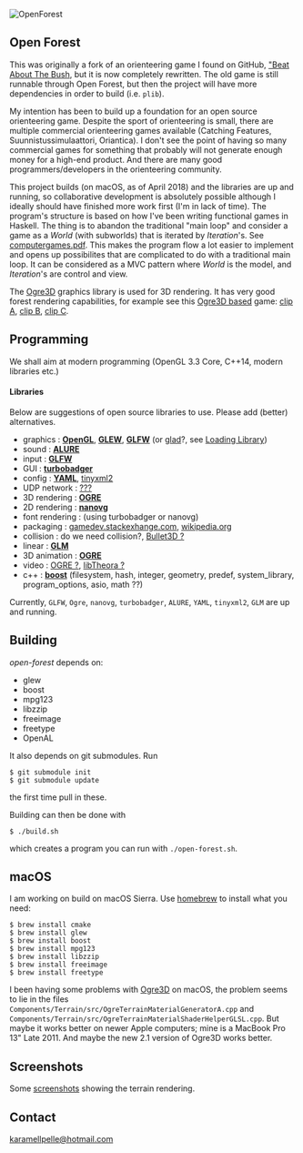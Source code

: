 ![](https://raw.githubusercontent.com/karamellpelle/open-forest/master/data/static/batb/openforest-512x256.png "OpenForest")

Open Forest
--------------------

This was originally a fork of an orienteering game I found on GitHub, ["Beat About The Bush]( 
https://github.com/jarvinet/orienteering-game), but it is now completely rewritten.
The old game is still runnable through Open Forest, but then the project will have more dependencies in order to build (i.e. `plib`).

My intention has been to build up a foundation for an open source orienteering game. Despite the sport of orienteering is small, there are multiple commercial orienteering games available (Catching Features, Suunnistussimulaattori, Oriantica). I don't see the point of having so many commercial games for something that probably will not generate enough money for a high-end product. And there are many good programmers/developers in the orienteering community.

This project builds (on macOS, as of April 2018) and the libraries are up and running, so collaborative development is absolutely possible although I ideally should have finished more work first (I'm in lack of time). The program's structure is based on how I've been writing functional games in Haskell. The thing is to abandon the traditional "main loop" and consider a game as a _World_ (with subworlds) that is iterated by _Iteration_'s. See [computergames.pdf](https://github.com/karamellpelle/grid/blob/master/computergames.pdf). This makes the program flow a lot easier to implement and opens up possibilites that are complicated to do with a traditional main loop. It can be considered as a MVC pattern where _World_ is the model, and _Iteration_'s are control and view.

The [Ogre3D](https://www.ogre3d.org/) graphics library is used for 3D rendering. It has very good forest rendering capabilities, for example see this [Ogre3D based](https://forums.ogre3d.org/viewtopic.php?f=11&t=35922) game: [clip A](https://youtu.be/4QIHzn1PrxY?t=12m20s), [clip B](https://youtu.be/PWSg4olxaYE?t=5m9s), [clip C](https://youtu.be/CXr82Gtbk1Y?t=1m57s).


Programming
--------------------

We shall aim at modern programming (OpenGL 3.3 Core, C++14, modern libraries etc.)

#### Libraries

Below are suggestions of open source libraries to use. Please add (better) alternatives.

  * graphics          : [**OpenGL**](https://www.opengl.org/wiki/), [**GLEW**](http://glew.sourceforge.net), [**GLFW**](http://www.glfw.org) (or [glad](https://github.com/Dav1dde/glad)?, see [Loading Library](https://www.khronos.org/opengl/wiki/OpenGL_Loading_Library))  
  * sound             : [**ALURE**](http://kcat.strangesoft.net/alure.html)  
  * input             : [**GLFW**](http://www.glfw.org)  
  * GUI               : [**turbobadger**](https://github.com/fruxo/turbobadger)  
  * config            : [**YAML**](http://yaml.org), [tinyxml2](http://www.grinninglizard.com/tinyxml2)  
  * UDP network       : [???](http://www.codeofhonor.com/blog/choosing-a-game-network-lib)  
  * 3D rendering      : [**OGRE**](http://www.ogre3d.org)  
  * 2D rendering      : [**nanovg**](https://github.com/memononen/nanovg)  
  * font rendering    : (using turbobadger or nanovg)  
  * packaging         : [gamedev.stackexhange.com](http://gamedev.stackexchange.com/questions/37648/how-can-you-put-all-images-from-a-game-to-1-file), [wikipedia.org](http://en.wikipedia.org/wiki/List_of_archive_formats)  
  * collision         : do we need collision?, [Bullet3D ?](https://github.com/bulletphysics/bullet3)  
  * linear            : [**GLM**](http://glm.g-truc.net)  
  * 3D animation      : [**OGRE**](http://www.ogre3d.org)  
  * video             : [OGRE ?](http://www.ogre3d.org), [libTheora ?](http://www.theora.org/)  
  * c++               : [**boost**](http://www.boost.org/) (filesystem, hash, integer, geometry, predef, system_library, program_options, asio, math ??)  


Currently, `GLFW`, `Ogre`, `nanovg`, `turbobadger`, `ALURE`, `YAML`, `tinyxml2`, `GLM`  are up and running. 


Building
--------------------

_open-forest_ depends on:

  * glew
  * boost
  * mpg123
  * libzzip
  * freeimage
  * freetype
  * OpenAL

It also depends on git submodules. Run
    
    $ git submodule init
    $ git submodule update

the first time pull in these.

Building can then be done with

    $ ./build.sh

which creates a program you can run with `./open-forest.sh`. 

## macOS

I am working on build on macOS Sierra. Use [homebrew](www.brew.sh) to install what you need:

    $ brew install cmake
    $ brew install glew
    $ brew install boost
    $ brew install mpg123
    $ brew install libzzip
    $ brew install freeimage
    $ brew install freetype

I been having some problems with [Ogre3D](https://github.com/karamellpelle/open-forest-ogre) on macOS, the problem seems to lie in the files `Components/Terrain/src/OgreTerrainMaterialGeneratorA.cpp` and `Components/Terrain/src/OgreTerrainMaterialShaderHelperGLSL.cpp`. But maybe it works better on newer Apple computers; mine is a MacBook Pro 13\" Late 2011. And maybe the new 2.1 version of Ogre3D works better.

Screenshots
----------------

Some [screenshots](data/meta/screenshots/screenshots.markdown) showing the terrain rendering.

Contact
----------------

<karamellpelle@hotmail.com>
